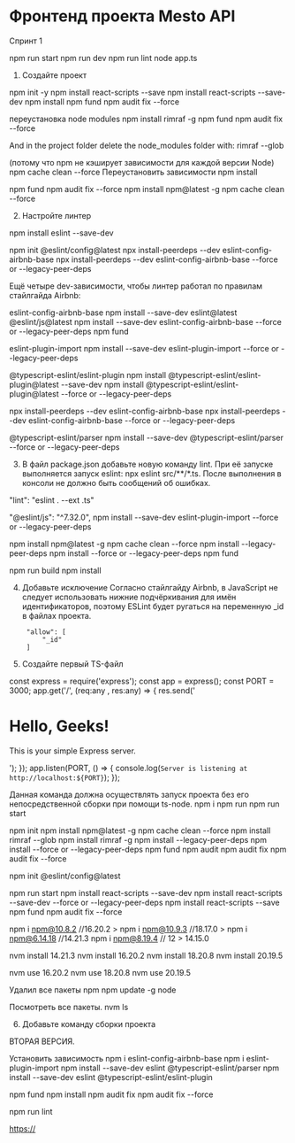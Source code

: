 # Фронтенд проекта Mesto API
Спринт 1


npm run start
npm run dev
npm run lint
node app.ts

1. Создайте проект

npm init -y
npm install react-scripts --save
npm install react-scripts --save-dev
npm install
npm fund
npm audit fix --force

переустановка node modules
npm install rimraf -g
npm fund
npm audit fix --force

And in the project folder delete the node_modules folder with:
rimraf --glob 

(потому что npm не кэширует зависимости для каждой версии Node)
npm cache clean --force
Переустановить зависимости
npm install

npm fund
npm audit fix --force
npm install npm@latest -g
npm cache clean --force


2. Настройте линтер

npm install eslint --save-dev

npm init @eslint/config@latest
npx install-peerdeps --dev eslint-config-airbnb-base
npx install-peerdeps --dev eslint-config-airbnb-base --force or --legacy-peer-deps


Ещё четыре dev-зависимости, чтобы линтер работал по правилам стайлгайда Airbnb:

eslint-config-airbnb-base
npm install --save-dev eslint@latest @eslint/js@latest
npm install --save-dev eslint-config-airbnb-base --force or --legacy-peer-deps
npm fund

eslint-plugin-import
npm install --save-dev eslint-plugin-import --force or --legacy-peer-deps


@typescript-eslint/eslint-plugin
npm install @typescript-eslint/eslint-plugin@latest --save-dev
npm install @typescript-eslint/eslint-plugin@latest --force or --legacy-peer-deps

npx install-peerdeps --dev eslint-config-airbnb-base
npx install-peerdeps --dev eslint-config-airbnb-base --force or --legacy-peer-deps


@typescript-eslint/parser
npm install --save-dev @typescript-eslint/parser --force or --legacy-peer-deps



3. В файл package.json добавьте новую команду lint. 
При её запуске выполняется запуск eslint: npx eslint src/**/*.ts. 
После выполнения в консоли не должно быть сообщений об ошибках.

"lint": "eslint . --ext .ts"  

 "@eslint/js": "^7.32.0",
npm install --save-dev eslint-plugin-import --force or --legacy-peer-deps

npm install npm@latest -g
npm cache clean --force
npm install --legacy-peer-deps
npm install --force or --legacy-peer-deps
npm fund

npm run build
npm install


4. Добавьте исключение 
Согласно стайлгайду Airbnb, в JavaScript не следует использовать нижние подчёркивания для имён идентификаторов, поэтому ESLint будет ругаться на переменную _id в файлах проекта. 

        "allow": [
            "_id"
        ]

5. Создайте первый TS-файл

const express = require('express');
const app = express();
const PORT = 3000;
app.get('/', (req:any , res:any) => {
    res.send('<h1>Hello, Geeks!</h1><p>This is your simple Express server.</p>');
});
app.listen(PORT, () => {
    console.log(`Server is listening at http://localhost:${PORT}`);
});


Данная команда должна осуществлять запуск проекта без его непосредственной сборки при помощи ts-node.
npm i
npm run 
npm run start

npm init
npm install npm@latest -g
npm cache clean --force
npm install
rimraf --glob 
npm install rimraf -g
npm install --legacy-peer-deps
npm install --force or --legacy-peer-deps
npm fund
npm audit
npm audit fix
npm audit fix --force

npm init @eslint/config@latest

npm run start
npm install react-scripts --save-dev
npm install react-scripts --save-dev --force or --legacy-peer-deps
npm install react-scripts --save
npm fund
npm audit fix --force

npm i npm@10.8.2    //16.20.2 >
npm i npm@10.9.3    //18.17.0 >
npm i npm@6.14.18   //14.21.3
npm i npm@8.19.4    // 12 >  14.15.0

nvm install 14.21.3
nvm install 16.20.2
nvm install 18.20.8
nvm install 20.19.5


nvm use 16.20.2
nvm use 18.20.8
nvm use 20.19.5

Удалил все пакеты npm
npm update -g node

Посмотреть все пакеты.
nvm ls


6. Добавьте команду сборки проекта

ВТОРАЯ ВЕРСИЯ.

Установить зависимость 
npm i eslint-config-airbnb-base
npm i eslint-plugin-import
npm install --save-dev eslint @typescript-eslint/parser
npm install --save-dev eslint @typescript-eslint/eslint-plugin

npm fund
npm install
npm audit fix
npm audit fix --force

npm run lint

[https://](https://github.com/mihailcoc/nodejs-mesto-frontend/activity?ref=main)
